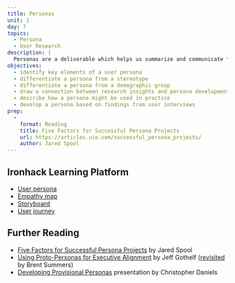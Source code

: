```yaml
---
title: Personas
unit: 1
day: 7
topics:
  - Persona
  - User Research
description: |
  Personas are a deliverable which helps us summarize and communicate findings from user research, embodying those findings in a representative user which other stakeholders can empathize with as well.
objectives:
  - identify key elements of a user persona
  - differentiate a persona from a stereotype
  - differentiate a persona from a demographic group
  - draw a connection between research insights and persona development
  - describe how a persona might be used in practice
  - develop a persona based on findings from user interviews
prep:
  -
    format: Reading
    title: Five Factors for Successful Persona Projects
    url: https://articles.uie.com/successful_persona_projects/
    author: Jared Spool
---
```


Ironhack Learning Platform
-------------------

- [User persona](http://learn.ironhack.com/#/learning_unit/7018)
- [Empathy map](http://learn.ironhack.com/#/learning_unit/7018)
- [Storyboard](http://learn.ironhack.com/#/learning_unit/7021)
- [User journey](http://learn.ironhack.com/#/learning_unit/7021)


Further Reading
---------------

- [Five Factors for Successful Persona Projects](https://articles.uie.com/successful_persona_projects/) by Jared Spool
- [Using Proto-Personas for Executive Alignment](http://uxmag.com/articles/using-proto-personas-for-executive-alignment) by Jeff Gothelf ([revisited](https://uxmag.com/articles/revisiting-proto-personas-for-executive-alignment) by Brent Summers)
- [Developing Provisional Personas](https://www.dropbox.com/s/vvqdkt8upf12hyh/07.17.14_Provisional-Personas.pdf?dl=0) presentation by Christopher Daniels

